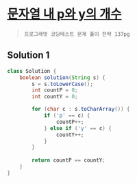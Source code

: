 # [문자열 내 p와 y의 개수](https://school.programmers.co.kr/learn/courses/30/lessons/12916)

> `프로그래멋 코딩테스트 문제 풀이 전략 137pg`

## Solution 1

```java
class Solution {
    boolean solution(String s) {
        s = s.toLowerCase();
        int countP = 0;
        int countY = 0;

        for (char c : s.toCharArray()) {
            if ('p' == c) {
                countP++;
            } else if ('y' == c) {
                countY++;
            }
        }
        
        return countP == countY;
    }
}
```
